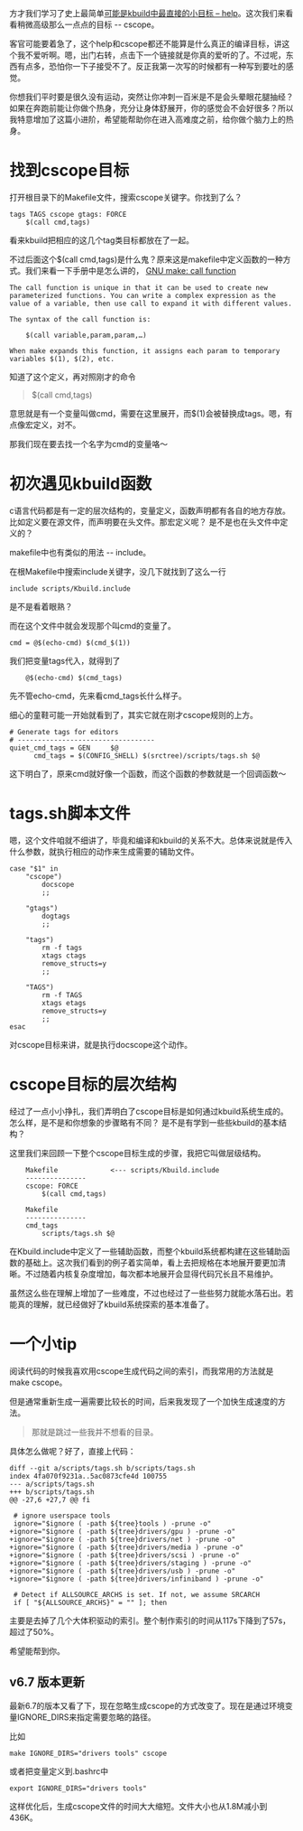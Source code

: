 方才我们学习了史上最简单[可能是kbuild中最直接的小目标 – help][1]。这次我们来看看稍微高级那么一点点的目标 -- cscope。

客官可能要着急了，这个help和cscope都还不能算是什么真正的编译目标，讲这个我不爱听啊。嗯，出门右转，点击下一个链接就是你真的爱听的了。不过呢，东西有点多，恐怕你一下子接受不了。反正我第一次写的时候都有一种写到要吐的感觉。

你想我们平时要是很久没有运动，突然让你冲刺一百米是不是会头晕眼花腿抽经？如果在奔跑前能让你做个热身，充分让身体舒展开，你的感觉会不会好很多？所以我特意增加了这篇小进阶，希望能帮助你在进入高难度之前，给你做个脑力上的热身。

# 找到cscope目标

打开根目录下的Makefile文件，搜索cscope关键字。你找到了么？

```
tags TAGS cscope gtags: FORCE
	$(call cmd,tags)
```

看来kbuild把相应的这几个tag类目标都放在了一起。

不过后面这个$(call cmd,tags)是什么鬼？原来这是makefile中定义函数的一种方式。我们来看一下手册中是怎么讲的， [GNU make: call function][2]

```
The call function is unique in that it can be used to create new parameterized functions. You can write a complex expression as the value of a variable, then use call to expand it with different values.

The syntax of the call function is:

	$(call variable,param,param,…)

When make expands this function, it assigns each param to temporary variables $(1), $(2), etc.
```

知道了这个定义，再对照刚才的命令

> $(call cmd,tags)

意思就是有一个变量叫做cmd，需要在这里展开，而$(1)会被替换成tags。嗯，有点像宏定义，对不。

那我们现在要去找一个名字为cmd的变量咯～

# 初次遇见kbuild函数

c语言代码都是有一定的层次结构的，变量定义，函数声明都有各自的地方存放。比如定义要在源文件，而声明要在头文件。那宏定义呢？ 是不是也在头文件中定义的？

makefile中也有类似的用法 -- include。

在根Makefile中搜索include关键字，没几下就找到了这么一行

```
include scripts/Kbuild.include
```

是不是看着眼熟？

而在这个文件中就会发现那个叫cmd的变量了。

```
cmd = @$(echo-cmd) $(cmd_$(1))
```

我们把变量tags代入，就得到了

```
	@$(echo-cmd) $(cmd_tags)
```

先不管echo-cmd，先来看cmd_tags长什么样子。

细心的童鞋可能一开始就看到了，其实它就在刚才cscope规则的上方。

```
# Generate tags for editors
# ----------------------------------
quiet_cmd_tags = GEN     $@
      cmd_tags = $(CONFIG_SHELL) $(srctree)/scripts/tags.sh $@
```

这下明白了，原来cmd就好像一个函数，而这个函数的参数就是一个回调函数～

# tags.sh脚本文件

嗯，这个文件咱就不细讲了，毕竟和编译和kbuild的关系不大。总体来说就是传入什么参数，就执行相应的动作来生成需要的辅助文件。

```
case "$1" in
	"cscope")
		docscope
		;;

	"gtags")
		dogtags
		;;

	"tags")
		rm -f tags
		xtags ctags
		remove_structs=y
		;;

	"TAGS")
		rm -f TAGS
		xtags etags
		remove_structs=y
		;;
esac
```

对cscope目标来讲，就是执行docscope这个动作。

# cscope目标的层次结构

经过了一点小小挣扎，我们弄明白了cscope目标是如何通过kbuild系统生成的。怎么样，是不是和你想象的步骤略有不同？ 是不是有学到一些些kbuild的基本结构？

这里我们来回顾一下整个cscope目标生成的步骤，我把它叫做层级结构。

```
    Makefile             <--- scripts/Kbuild.include
    ---------------
    cscope: FORCE
    	$(call cmd,tags)

    Makefile
    ---------------
    cmd_tags
    	scripts/tags.sh $@
```

在Kbuild.include中定义了一些辅助函数，而整个kbuild系统都构建在这些辅助函数的基础上。这次我们看到的例子着实简单，看上去把规格在本地展开要更加清晰。不过随着内核复杂度增加，每次都本地展开会显得代码冗长且不易维护。

虽然这么些在理解上增加了一些难度，不过也经过了一些些努力就能水落石出。若能真的理解，就已经做好了kbuild系统探索的基本准备了。

# 一个小tip

阅读代码的时候我喜欢用cscope生成代码之间的索引，而我常用的方法就是make cscope。

但是通常重新生成一遍需要比较长的时间，后来我发现了一个加快生成速度的方法。

> 那就是跳过一些我并不想看的目录。

具体怎么做呢？好了，直接上代码：

```
diff --git a/scripts/tags.sh b/scripts/tags.sh
index 4fa070f9231a..5ac0873cfe4d 100755
--- a/scripts/tags.sh
+++ b/scripts/tags.sh
@@ -27,6 +27,7 @@ fi

 # ignore userspace tools
 ignore="$ignore ( -path ${tree}tools ) -prune -o"
+ignore="$ignore ( -path ${tree}drivers/gpu ) -prune -o"
+ignore="$ignore ( -path ${tree}drivers/net ) -prune -o"
+ignore="$ignore ( -path ${tree}drivers/media ) -prune -o"
+ignore="$ignore ( -path ${tree}drivers/scsi ) -prune -o"
+ignore="$ignore ( -path ${tree}drivers/staging ) -prune -o"
+ignore="$ignore ( -path ${tree}drivers/usb ) -prune -o"
+ignore="$ignore ( -path ${tree}drivers/infiniband ) -prune -o"

 # Detect if ALLSOURCE_ARCHS is set. If not, we assume SRCARCH
 if [ "${ALLSOURCE_ARCHS}" = "" ]; then
```

主要是去掉了几个大体积驱动的索引。整个制作索引的时间从117s下降到了57s，超过了50%。

希望能帮到你。

## v6.7 版本更新

最新6.7的版本又看了下，现在忽略生成cscope的方式改变了。现在是通过环境变量IGNORE_DIRS来指定需要忽略的路径。

比如
```
make IGNORE_DIRS="drivers tools" cscope
```

或者把变量定义到.bashrc中
```
export IGNORE_DIRS="drivers tools"
```

这样优化后，生成cscope文件的时间大大缩短。文件大小也从1.8M减小到436K。

[1]: /brief_tutorial_on_kbuild/03_first_target_help.md
[2]: https://www.gnu.org/software/make/manual/html_node/Call-Function.html
